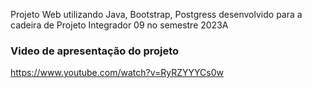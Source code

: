 Projeto Web utilizando Java, Bootstrap, Postgress desenvolvido para a cadeira de Projeto Integrador 09 no semestre 2023A

### Video de apresentação do projeto
https://www.youtube.com/watch?v=RyRZYYYCs0w
